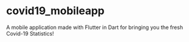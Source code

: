 # covid19_mobileapp

A mobile application made with Flutter in Dart for bringing you the fresh Covid-19 Statistics!
